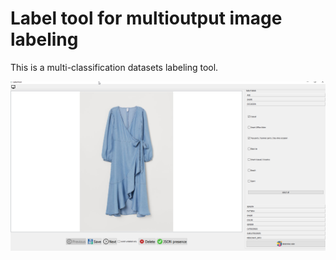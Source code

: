 # Label tool for multioutput image labeling


This is a multi-classification datasets labeling tool.

![program window](gui_interface.png)
    
